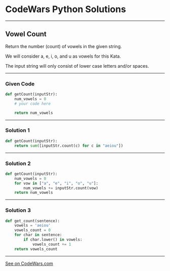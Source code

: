 # CodeWars Python Solutions

---

## Vowel Count

Return the number (count) of vowels in the given string.

We will consider a, e, i, o, and u as vowels for this Kata.

The input string will only consist of lower case letters and/or spaces.

---

### Given Code


```python
def getCount(inputStr):
    num_vowels = 0
    # your code here

    return num_vowels
```

---

### Solution 1


```python
def getCount(inputStr):
    return sum([inputStr.count(c) for c in "aeiou"])
```


---


### Solution 2

```python
def getCount(inputStr):
    num_vowels = 0
    for vow in ["a", "e", "i", "o", "u"]:
        num_vowels += inputStr.count(vow)
    return num_vowels
```


---


### Solution 3
```python
def get_count(sentence):
    vowels = 'aeiou'
    vowels_count = 0
    for char in sentence:
        if char.lower() in vowels:
            vowels_count += 1
    return vowels_count
```

---


[See on CodeWars.com](https://www.codewars.com/kata/54ff3102c1bad923760001f3)
